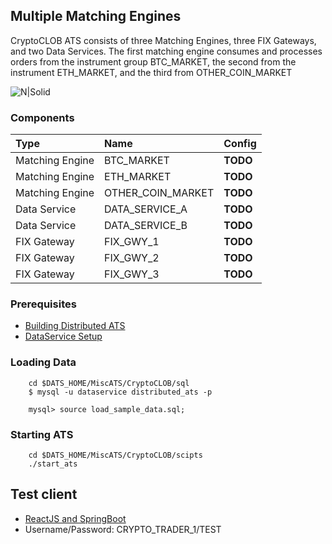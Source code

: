 ## Multiple Matching Engines

CryptoCLOB ATS consists of three Matching Engines, three FIX Gateways, and two Data Services.
The first matching engine consumes and processes orders from the instrument group BTC_MARKET, the second from the instrument ETH_MARKET, and the third from OTHER_COIN_MARKET

![N|Solid](https://raw.githubusercontent.com/mkipnis/DistributedATS/master/Diagrams/CryptoCLOB.png?raw=true)


### Components

| Type | Name     | Config                |
| :-------- | :------- | :------------------------- |
| Matching Engine | BTC_MARKET | **TODO** |
| Matching Engine | ETH_MARKET | **TODO** |
| Matching Engine | OTHER_COIN_MARKET | **TODO** |
| Data Service | DATA_SERVICE_A | **TODO** |
| Data Service | DATA_SERVICE_B | **TODO** |
| FIX Gateway | FIX_GWY_1 | **TODO** |
| FIX Gateway | FIX_GWY_2 | **TODO** |
| FIX Gateway | FIX_GWY_3 | **TODO** |


### Prerequisites
- [Building Distributed ATS](https://github.com/mkipnis/DistributedATS#Building-Distributed-ATS)
- [DataService Setup](https://github.com/mkipnis/DistributedATS/tree/master/DataService/sql/mysql)

### Loading Data
```
    cd $DATS_HOME/MiscATS/CryptoCLOB/sql
    $ mysql -u dataservice distributed_ats -p

    mysql> source load_sample_data.sql;
```

### Starting ATS

```
    cd $DATS_HOME/MiscATS/CryptoCLOB/scipts
    ./start_ats
```

## Test client
- [ReactJS and SpringBoot ](https://github.com/mkipnis/DistributedATS/tree/master/MiscClients/spring_reactjs)
- Username/Password: CRYPTO_TRADER_1/TEST

